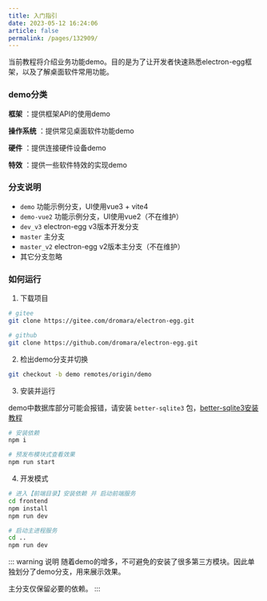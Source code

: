 ```yaml
---
title: 入门指引
date: 2023-05-12 16:24:06
article: false
permalink: /pages/132909/
---
```


当前教程将介绍业务功能demo。目的是为了让开发者快速熟悉electron-egg框架，以及了解桌面软件常用功能。

### demo分类
**框架** ：提供框架API的使用demo

**操作系统** ：提供常见桌面软件功能demo

**硬件** ：提供连接硬件设备demo

**特效** ：提供一些软件特效的实现demo

### 分支说明
- `demo` 功能示例分支，UI使用vue3 + vite4
- `demo-vue2` 功能示例分支，UI使用vue2（不在维护）
- `dev_v3` electron-egg v3版本开发分支
- `master` 主分支
- `master_v2` electron-egg v2版本主分支（不在维护）
- 其它分支忽略

### 如何运行

1. 下载项目
```bash
# gitee
git clone https://gitee.com/dromara/electron-egg.git

# github
git clone https://github.com/dromara/electron-egg.git
```

2. 检出demo分支并切换
```bash
git checkout -b demo remotes/origin/demo
```

3. 安装并运行

demo中数据库部分可能会报错，请安装 `better-sqlite3` 包，[better-sqlite3安装教程](/pages/c547b1/)

```bash
# 安装依赖
npm i

# 预发布模块式查看效果
npm run start
```

4. 开发模式
```bash
# 进入【前端目录】安装依赖 并 启动前端服务
cd frontend 
npm install
npm run dev

# 启动主进程服务
cd ..
npm run dev
```

::: warning 说明
随着demo的增多，不可避免的安装了很多第三方模块。因此单独划分了demo分支，用来展示效果。

主分支仅保留必要的依赖。
:::
